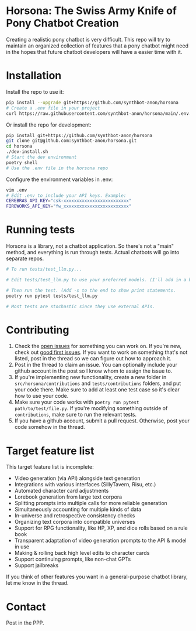# Horsona: The Swiss Army Knife of Pony Chatbot Creation
Creating a realistic pony chatbot is very difficult. This repo will try to maintain an organized collection of features that a pony chatbot might need in the hopes that future chatbot developers will have a easier time with it.

# Installation
Install the repo to use it:
```bash
pip install --upgrade git+https://github.com/synthbot-anon/horsona
# Create a .env file in your project
curl https://raw.githubusercontent.com/synthbot-anon/horsona/main/.env.example > /path/to/project/.env
```

Or install the repo for development:
```bash
pip install git+https://github.com/synthbot-anon/horsona
git clone git@github.com:synthbot-anon/horsona.git
cd horsona
./dev-install.sh
# Start the dev environment
poetry shell
# Use the .env file in the horsona repo
```

Configure the environment variables in .env:
```bash
vim .env
# Edit .env to include your API keys. Example:
CEREBRAS_API_KEY="csk-xxxxxxxxxxxxxxxxxxxxxxxxx"
FIREWORKS_API_KEY="fw_xxxxxxxxxxxxxxxxxxxxxxxxx"
```

# Running tests
Horsona is a library, not a chatbot application. So there's not a "main" method, and everything is run through tests. Actual chatbots will go into separate repos.
```bash
# To run tests/test_llm.py...

# Edit tests/test_llm.py to use your preferred models. (I'll add in a better way to do this later.)

# Then run the test. (Add -s to the end to show print statements.
poetry run pytest tests/test_llm.py

# Most tests are stochastic since they use external APIs. 
```


# Contributing
1. Check the [open issues](https://github.com/synthbot-anon/horsona/issues) for something you can work on. If you're new, check out [good first issues](https://github.com/synthbot-anon/horsona/labels/good%20first%20issue). If you want to work on something that's not listed, post in the thread so we can figure out how to approach it.
2. Post in the thread to claim an issue. You can optionally include your github account in the post so I know whom to assign the issue to.
3. If you're implementing new functionality, create a new folder in `src/horsona/contributions` and `tests/contributions` folders, and put your code there. Make sure to add at least one test case so it's clear how to use your code.
4. Make sure your code works with `poetry run pytest path/to/test/file.py`. If you're modifying something outside of `contributions`, make sure to run the relevant tests.
5. If you have a github account, submit a pull request. Otherwise, post your code somehow in the thread.

# Target feature list
This target feature list is incomplete:
- Video generation (via API) alongside text generation
- Integrations with various interfaces (SillyTavern, Risu, etc.)
- Automated character card adjustments
- Lorebook generation from large text corpora
- Splitting prompts into multiple calls for more reliable generation
- Simultaneously accounting for multiple kinds of data
- In-universe and retrospective consistency checks
- Organizing text corpora into compatible universes
- Support for RPG functionality, like HP, XP, and dice rolls based on a rule book
- Transparent adaptation of video generation prompts to the API & model in use
- Making & rolling back high level edits to character cards
- Support continuing prompts, like non-chat GPTs
- Support jailbreaks

If you think of other features you want in a general-purpose chatbot library, let me know in the thread.

# Contact
Post in the PPP.
